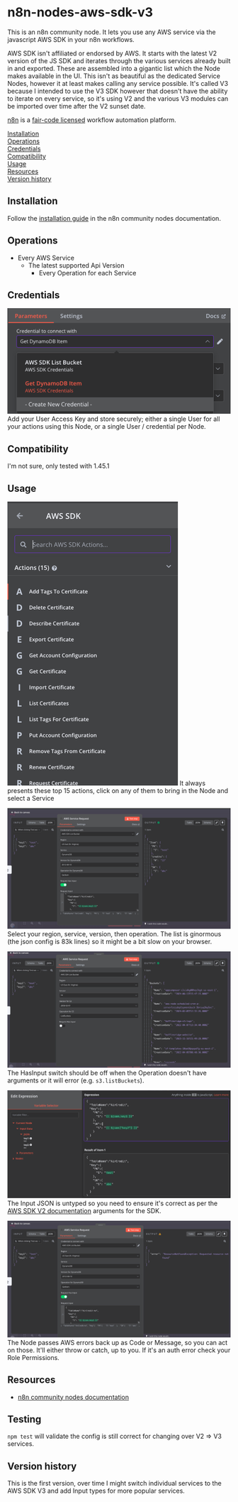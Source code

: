 # n8n-nodes-aws-sdk-v3

This is an n8n community node. It lets you use any AWS service via the javascript AWS SDK in your n8n workflows.

AWS SDK isn't affiliated or endorsed by AWS. It starts with the latest V2 version of the JS SDK and iterates through the various services already built in and exported. These are assembled into a gigantic list which the Node makes available in the UI. This isn't as beautiful as the dedicated Service Nodes, however it at least makes calling any service possible. It's called V3 because I intended to use the V3 SDK however that doesn't have the ability to iterate on every service, so it's using V2 and the various V3 modules can be imported over time after the V2 sunset date.

[n8n](https://n8n.io/) is a [fair-code licensed](https://docs.n8n.io/reference/license/) workflow automation platform.

[Installation](#installation)  
[Operations](#operations)  
[Credentials](#credentials) <!-- delete if no auth needed -->  
[Compatibility](#compatibility)  
[Usage](#usage) <!-- delete if not using this section -->  
[Resources](#resources)  
[Version history](#version-history) <!-- delete if not using this section -->

## Installation

Follow the [installation guide](https://docs.n8n.io/integrations/community-nodes/installation/) in the n8n community nodes documentation.

## Operations

- Every AWS Service
  - The latest supported Api Version
    - Every Operation for each Service

## Credentials
![Add Credentials](images/credentials.png)
Add your User Access Key and store securely; either a single User for all your actions using this Node, or a single User / credential per Node.

## Compatibility

I'm not sure, only tested with 1.45.1

## Usage

![Actions](images/actions.png)
It always presents these top 15 actions, click on any of them to bring in the Node and select a Service

![Running it](images/testRun.png)
Select your region, service, version, then operation. The list is ginormous (the json config is 83k lines) so it might be a bit slow on your browser.

![No input](images/listBuckets.png)
The HasInput switch should be off when the Operation doesn't have arguments or it will error (e.g. `s3.listBuckets`).

![Editing the input](images/editExpression.png)
The Input JSON is untyped so you need to ensure it's correct as per the [AWS SDK V2 documentation](https://docs.aws.amazon.com/AWSJavaScriptSDK/latest/AWS/S3.html) arguments for the SDK.

![Error cases](images/handleError.png)
The Node passes AWS errors back up as Code or Message, so you can act on those. It'll either throw or catch, up to you. If it's an auth error check your Role Permissions.

## Resources

- [n8n community nodes documentation](https://docs.n8n.io/integrations/community-nodes/)


## Testing
`npm test` will validate the config is still correct for changing over V2 => V3 services.

## Version history

This is the first version, over time I might switch individual services to the AWS SDK V3 and add Input types for more popular services.
